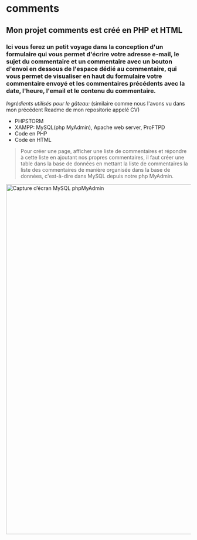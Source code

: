 # comments
## Mon projet comments est créé en PHP et HTML
### Ici vous ferez un petit voyage dans la conception d'un formulaire qui vous permet d'écrire votre adresse e-mail, le sujet du commentaire et un commentaire avec un bouton d'envoi en dessous de l'espace dédié au commentaire, qui vous permet de visualiser en haut du formulaire votre commentaire envoyé et les commentaires précédents avec la date, l'heure, l'email et le contenu du commentaire. 

*Ingrédients utilisés pour le gâteau:* (similaire comme nous l'avons vu dans mon précédent Readme de mon repositorie appelé CV)

- PHPSTORM
- XAMPP: MySQL(php MyAdmin), Apache web server, ProFTPD
- Code en PHP 
- Code en HTML

>Pour créer une page, afficher une liste de commentaires et répondre à cette liste en ajoutant nos propres commentaires,
>il faut créer une table dans la base de données en mettant la liste de commentaires la liste des commentaires de manière organisée dans la base de données, c'est-à-dire dans MySQL depuis notre php MyAdmin.

<img width="955" alt="Capture d’écran MySQL  phpMyAdmin" src="https://user-images.githubusercontent.com/92331050/144262487-ce48a2b2-b0a5-4271-938d-fc6a9fd78fdf.png">

>

